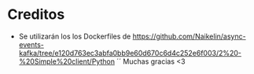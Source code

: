 # Creditos
  - Se utilizarán los los Dockerfiles de https://github.com/Naikelin/async-events-kafka/tree/e120d763ec3abfa0bb9e60d670c6d4c252e6f003/2%20-%20Simple%20client/Python
´´
Muchas gracias <3
